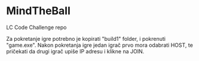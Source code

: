 # MindTheBall
LC Code Challenge repo

Za pokretanje igre potrebno je kopirati "build1" folder, i pokrenuti "game.exe".
Nakon pokretanja igre jedan igrač prvo mora odabrati HOST, te pričekati da drugi igrač upiše IP adresu i klikne na JOIN.
